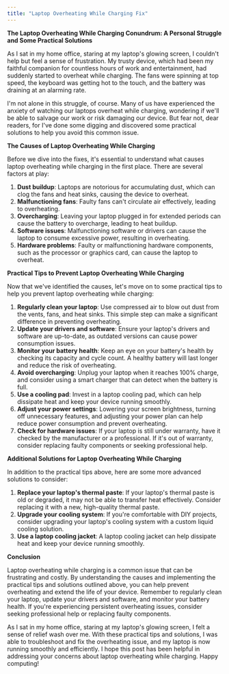 ```yaml
---
title: "Laptop Overheating While Charging Fix"
---
```


**The Laptop Overheating While Charging Conundrum: A Personal Struggle and Some Practical Solutions**

As I sat in my home office, staring at my laptop's glowing screen, I couldn't help but feel a sense of frustration. My trusty device, which had been my faithful companion for countless hours of work and entertainment, had suddenly started to overheat while charging. The fans were spinning at top speed, the keyboard was getting hot to the touch, and the battery was draining at an alarming rate.

I'm not alone in this struggle, of course. Many of us have experienced the anxiety of watching our laptops overheat while charging, wondering if we'll be able to salvage our work or risk damaging our device. But fear not, dear readers, for I've done some digging and discovered some practical solutions to help you avoid this common issue.

**The Causes of Laptop Overheating While Charging**

Before we dive into the fixes, it's essential to understand what causes laptop overheating while charging in the first place. There are several factors at play:

1. **Dust buildup**: Laptops are notorious for accumulating dust, which can clog the fans and heat sinks, causing the device to overheat.
2. **Malfunctioning fans**: Faulty fans can't circulate air effectively, leading to overheating.
3. **Overcharging**: Leaving your laptop plugged in for extended periods can cause the battery to overcharge, leading to heat buildup.
4. **Software issues**: Malfunctioning software or drivers can cause the laptop to consume excessive power, resulting in overheating.
5. **Hardware problems**: Faulty or malfunctioning hardware components, such as the processor or graphics card, can cause the laptop to overheat.

**Practical Tips to Prevent Laptop Overheating While Charging**

Now that we've identified the causes, let's move on to some practical tips to help you prevent laptop overheating while charging:

1. **Regularly clean your laptop**: Use compressed air to blow out dust from the vents, fans, and heat sinks. This simple step can make a significant difference in preventing overheating.
2. **Update your drivers and software**: Ensure your laptop's drivers and software are up-to-date, as outdated versions can cause power consumption issues.
3. **Monitor your battery health**: Keep an eye on your battery's health by checking its capacity and cycle count. A healthy battery will last longer and reduce the risk of overheating.
4. **Avoid overcharging**: Unplug your laptop when it reaches 100% charge, and consider using a smart charger that can detect when the battery is full.
5. **Use a cooling pad**: Invest in a laptop cooling pad, which can help dissipate heat and keep your device running smoothly.
6. **Adjust your power settings**: Lowering your screen brightness, turning off unnecessary features, and adjusting your power plan can help reduce power consumption and prevent overheating.
7. **Check for hardware issues**: If your laptop is still under warranty, have it checked by the manufacturer or a professional. If it's out of warranty, consider replacing faulty components or seeking professional help.

**Additional Solutions for Laptop Overheating While Charging**

In addition to the practical tips above, here are some more advanced solutions to consider:

1. **Replace your laptop's thermal paste**: If your laptop's thermal paste is old or degraded, it may not be able to transfer heat effectively. Consider replacing it with a new, high-quality thermal paste.
2. **Upgrade your cooling system**: If you're comfortable with DIY projects, consider upgrading your laptop's cooling system with a custom liquid cooling solution.
3. **Use a laptop cooling jacket**: A laptop cooling jacket can help dissipate heat and keep your device running smoothly.

**Conclusion**

Laptop overheating while charging is a common issue that can be frustrating and costly. By understanding the causes and implementing the practical tips and solutions outlined above, you can help prevent overheating and extend the life of your device. Remember to regularly clean your laptop, update your drivers and software, and monitor your battery health. If you're experiencing persistent overheating issues, consider seeking professional help or replacing faulty components.

As I sat in my home office, staring at my laptop's glowing screen, I felt a sense of relief wash over me. With these practical tips and solutions, I was able to troubleshoot and fix the overheating issue, and my laptop is now running smoothly and efficiently. I hope this post has been helpful in addressing your concerns about laptop overheating while charging. Happy computing!
